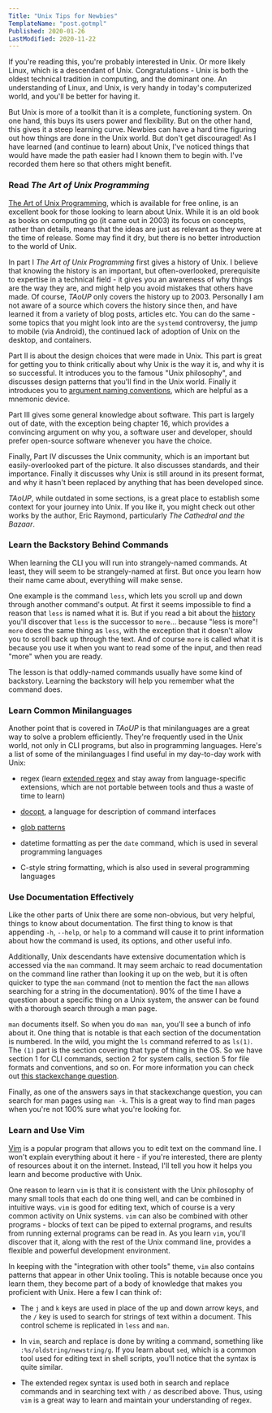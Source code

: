 ```yaml
---
Title: "Unix Tips for Newbies"
TemplateName: "post.gotmpl"
Published: 2020-01-26
LastModified: 2020-11-22
---
```


If you're reading this, you're probably interested in Unix.  Or more likely
Linux, which is a descendant of Unix. Congratulations - Unix is both the
oldest technical tradition in computing, and the dominant one. An
understanding of Linux, and Unix, is very handy in today's computerized world,
and you'll be better for having it.

But Unix is more of a toolkit than it is a complete, functioning system.
On one hand, this buys its users power and flexibility. But on the other hand,
this gives it a steep learning curve. Newbies can have a hard time figuring
out how things are done in the Unix world. But don't get discouraged! As I
have learned (and continue to learn) about Unix, I've noticed things that
would have made the path easier had I known them to begin with. I've recorded
them here so that others might benefit.


### Read *The Art of Unix Programming*

[The Art of Unix Programming](http://www.catb.org/esr/writings/taoup/),
which is available for free online, is an excellent book for those looking
to learn about Unix. While it is an old book as books on computing go
(it came out in 2003) its focus on concepts, rather than details, means
that the ideas are just as relevant as they were at the time of release.
Some may find it dry, but there is no better introduction to the world of Unix.

In part I *The Art of Unix Programming* first gives a history of Unix.
I believe that knowing the history is an important, but often-overlooked,
prerequisite to expertise in a technical field - it gives you an awareness
of why things are the way they are, and might help you avoid mistakes
that others have made. Of course, *TAoUP* only covers the history up to 2003.
Personally I am not aware of a source which covers the history since then,
and have learned it from a variety of blog posts, articles etc.
You can do the same - some topics that you might look into are the `systemd`
controversy, the jump to mobile (via Android), the continued lack of adoption
of Unix on the desktop, and containers.

Part II is about the design choices that were made in Unix.
This part is great for getting you to think critically about
why Unix is the way it is, and why it is so successful.
It introduces you to the famous "Unix philosophy", and
discusses design patterns that you'll find in the Unix world.
Finally it introduces you to
[argument naming conventions](http://catb.org/~esr/writings/taoup/html/ch10s05.html),
which are helpful as a mnemonic device.

Part III gives some general knowledge about software. This part is largely
out of date, with the exception being chapter 16, which provides
a convincing argument on why you, a software user and developer,
should prefer open-source software whenever you have the choice.

Finally, Part IV discusses the Unix community, which is an important
but easily-overlooked part of the picture. It also discusses
standards, and their importance. Finally it discusses
why Unix is still around in its present format, and why it hasn't
been replaced by anything that has been developed since.

*TAoUP*, while outdated in some sections, is a great place to
establish some context for your journey into Unix. If you like it,
you might check out other works by the author, Eric Raymond,
particularly *The Cathedral and the Bazaar*.


### Learn the Backstory Behind Commands

When learning the CLI you will run into strangely-named commands.
At least, they will seem to be strangely-named at first. But once you
learn how their name came about, everything will make sense.

One example is the command `less`, which lets you scroll up and down
through another command's output. At first it seems impossible to find
a reason that `less` is named what it is. But if you read a bit about
the [history](https://en.wikipedia.org/wiki/Less_(Unix)) you'll discover
that `less` is the successor to `more`... because "less is more"!
`more` does the same thing as `less`, with the exception that
it doesn't allow you to scroll back up through the text.
And of course `more` is called what it is because you use it when you
want to read some of the input, and then read "more" when you are ready.

The lesson is that oddly-named commands usually have some kind of backstory.
Learning the backstory will help you remember what the command does.


### Learn Common Minilanguages

Another point that is covered in *TAoUP* is that minilanguages
are a great way to solve a problem efficiently. They're frequently used
in the Unix world, not only in CLI programs, but also in programming
languages. Here's a list of some of the minilanguages I find useful in my
day-to-day work with Unix:

- regex (learn [extended regex](https://regular-expressions.mobi/posix.html?wlr=1)
  and stay away from language-specific extensions, which are not portable
  between tools and thus a waste of time to learn)

- [docopt](http://docopt.org/), a language for description of command interfaces

- [glob patterns](https://en.wikipedia.org/wiki/Glob_%28programming%29)

- datetime formatting as per the `date` command, which is used in several
  programming languages

- C-style string formatting, which is also used in several programming languages


### Use Documentation Effectively

Like the other parts of Unix there are some non-obvious, but very helpful, things
to know about documentation. The first thing to know is that appending
`-h`, `--help`, or `help` to a command will cause it to print information
about how the command is used, its options, and other useful info.

Additionally, Unix descendants have extensive documentation which is accessed via the
`man` command. It may seem archaic to read documentation on the command line
rather than looking it up on the web, but it is often quicker to type the `man`
command (not to mention the fact the `man` allows searching for a string in
the documentation). 90% of the time I have a question about a specific thing
on a Unix system, the answer can be found with a thorough search through a man page.

`man` documents itself. So when you do `man man`, you'll see a bunch of info about it.
One thing that is notable is that each section of the documentation is numbered.
In the wild, you might the `ls` command referred to as `ls(1)`.
The `(1)` part is the section covering that type of thing in the OS.
So we have section 1 for CLI commands, section 2 for system calls, section 5 for
file formats and conventions, and so on. For more information you can check out
[this stackexchange question](https://unix.stackexchange.com/questions/3586/what-do-the-numbers-in-a-man-page-mean).

Finally, as one of the answers says in that stackexchange question, you can
search for man pages using `man -k`. This is a great way to
find man pages when you're not 100% sure what you're looking for.


### Learn and Use Vim

[Vim](https://www.vim.org/) is a popular program that allows you to edit text
on the command line. I won't explain everything about it here - if you're interested,
there are plenty of resources about it on the internet. Instead, I'll tell you how
it helps you learn and become productive with Unix.

One reason to learn `vim` is that it is consistent with the Unix philosophy of
many small tools that each do one thing well, and can be combined in intuitive ways.
`vim` is good for editing text, which of course is a very common activity on Unix
systems. `vim` can also be combined with other programs - blocks of text can be
piped to external programs, and results from running external programs can be read in.
As you learn `vim`, you'll discover that it, along with the rest of the Unix command
line, provides a flexible and powerful development environment.

In keeping with the "integration with other tools" theme, `vim` also contains
patterns that appear in other Unix tooling. This is notable because once you learn
them, they become part of a body of knowledge that makes you proficient with Unix.
Here a few I can think of:

- The `j` and `k` keys are used in place of the up and down arrow keys, and the `/`
  key is used to search for strings of text within a document. This control
  scheme is replicated in `less` and `man`.

- In `vim`, search and replace is done by writing a command, something like
  `:%s/oldstring/newstring/g`. If you learn about `sed`, which is a common tool
  used for editing text in shell scripts, you'll notice that the syntax is
  quite similar.

- The extended regex syntax is used both in search and replace commands and in
  searching text with `/` as described above. Thus, using `vim` is a great way
  to learn and maintain your understanding of regex.
